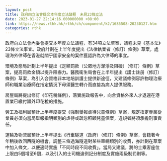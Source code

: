 ```yaml
---
layout: post
title: 政府向立法會提交本年度立法議程　未見23條立法
date: 2023-01-27 22:14:16.000000000 +08:00
link: https://news.rthk.hk/rthk/ch/component/k2/1685508-20230127.htm
categories: rthk
---
```


政府向立法會內委會提交本年度立法議程，有34項立法草案，議程未見《基本法》23條立法事宜。政府計劃在上半年度提出《法律執業者（修訂）條例》草案，處理海外律師在香港就關乎國家安全的案件獲認許為大律師的事宜。

環境及態局計劃上半年提出《定額罰款（公眾地方潔淨及阻礙）（修訂）條例》草案，提高罰款金額以提升阻嚇力。醫務衞生局會在上半年提出《護士註册（修訂）條例》草案，為引入合資格非本地培訓護士提供新途徑，又建議修例容許物理治療師和職業治療師在指定情況下毋須醫生轉介而直接為病人提供服務。

房屋局將提出修訂《印花稅條例》，落實施政報告中，向合資格外來人才退還在港置業已繳付額外印花稅的措施。

勞工及福利局預計上半年度提交《強制舉報虐待兒童條例》草案，規定指定專業從業員必須向當局舉報指明類別的虐待或疏忽照顧兒童個案，違規者將須承擔刑事責任。

運輸及物流局預計上半年提出《行車隧道（政府）（修訂）條例》草案，會籍著今年稍後收回西隧的機會，調整三條過海隧道對某些車輛類別的收費，亦計劃在草案中加入條文，以便適時實施「不同時段不同收費」。當局又建議，將的士乘客座位上限由5個增至6個，以及引入的士司機違例記分制度及實施兩級制罰則等。
